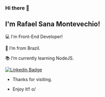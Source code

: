 ### Hi there 👋

## I'm Rafael Sana Montevechio!

:computer: I'm Front-End Developer!

:house_with_garden: I’m from Brazil.

:books: I’m currently learning NodeJS.


[![Linkedin Badge](https://img.shields.io/badge/-LinkedIn-blue?style=flat-square&logo=Linkedin&logoColor=white&link=https://www.linkedin.com/in/rafaelsanamontevechio/)](https://www.linkedin.com/in/rafaelsanamontevechio/)

- Thanks for visiting.

- Enjoy it!! o/
